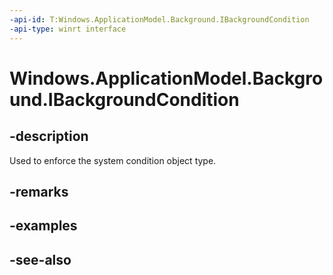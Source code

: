```yaml
---
-api-id: T:Windows.ApplicationModel.Background.IBackgroundCondition
-api-type: winrt interface
---
```


<!-- Interface syntax.
public interface IBackgroundCondition : 
-->

# Windows.ApplicationModel.Background.IBackgroundCondition

## -description
Used to enforce the system condition object type.

## -remarks

## -examples

## -see-also
